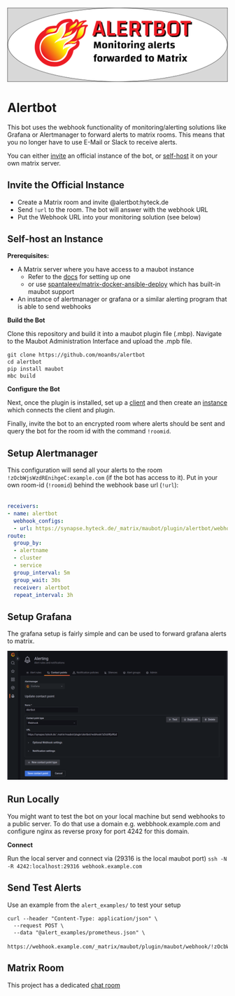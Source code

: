 ![Alertbot banner](assets/alertbanner.png)

# Alertbot

This bot uses the webhook functionality of monitoring/alerting solutions like Grafana or Alertmanager to forward alerts to matrix rooms.
This means that you no longer have to use E-Mail or Slack to receive alerts. 

You can either [invite](#invite-the-official-instance) an official instance of the bot, or [self-host](#self-host-an-instance) it on your own matrix server.

## Invite the Official Instance

* Create a Matrix room and invite @alertbot:hyteck.de
* Send `!url` to the room. The bot will answer with the webhook URL
* Put the Webhook URL into your monitoring solution (see below)

## Self-host an Instance

**Prerequisites:**
* A Matrix server where you have access to a maubot instance
   * Refer to the [docs](https://docs.mau.fi/maubot/usage/setup/index.html) for setting up one
   * or use [spantaleev/matrix-docker-ansible-deploy](https://github.com/spantaleev/matrix-docker-ansible-deploy/blob/master/docs/configuring-playbook-bot-matrix-registration-bot.md) which has built-in maubot support
* An instance of alertmanager or grafana or a similar alerting program that is able to send webhooks

**Build the Bot**

Clone this repository and build it into a maubot plugin file (.mbp). Navigate to the Maubot Administration Interface and upload the .mpb file.
```shell
git clone https://github.com/moan0s/alertbot
cd alertbot
pip install maubot
mbc build
```

**Configure the Bot**

Next, once the plugin is installed, set up a [client](https://docs.mau.fi/maubot/usage/basic.html#creating-clients) and then create an [instance](https://docs.mau.fi/maubot/usage/basic.html#creating-instances) which connects the client and plugin. 

Finally, invite the bot to an encrypted room where alerts should be sent and query the bot for the room id with the command `!roomid`.

## Setup Alertmanager

This configuration will send all your alerts to the room `!zOcbWjsWzdREnihgeC:example.com` (if the bot has access to it).
Put in your own room-id (`!roomid`) behind the webhook base url (`!url`):
```yaml

receivers:
- name: alertbot
  webhook_configs:
  - url: https://synapse.hyteck.de/_matrix/maubot/plugin/alertbot/webhook/!zOcbWjsWzdREnihgeC:example.com
route:
  group_by:
  - alertname
  - cluster
  - service
  group_interval: 5m
  group_wait: 30s
  receiver: alertbot
  repeat_interval: 3h

```

## Setup Grafana

The grafana setup is fairly simple and can be used to forward grafana alerts to matrix.

![Screenshot of the Grafana Setup](assets/grafana.png)

## Run Locally

You might want to test the bot on your local machine but send webhooks to a public server. To do that use a domain 
e.g. webbhook.example.com and configure nginx as reverse proxy for port 4242 for this domain.

**Connect**

Run the local server and connect via (29316 is the local maubot port)
`ssh -N -R 4242:localhost:29316 webhook.example.com`

## Send Test Alerts

Use an example from the `alert_examples/` to test your setup
```shell
curl --header "Content-Type: application/json" \
  --request POST \
  --data "@alert_examples/prometheus.json" \
  https://webhook.example.com/_matrix/maubot/plugin/maubot/webhook/!zOcbWjsWzdREnihreC:example.com
```

## Matrix Room

This project has a dedicated [chat room](https://matrix.to/#/#alertbot:hyteck.de)
